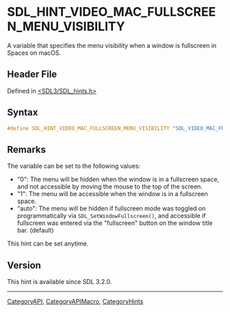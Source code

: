 # SDL_HINT_VIDEO_MAC_FULLSCREEN_MENU_VISIBILITY

A variable that specifies the menu visibility when a window is fullscreen in Spaces on macOS.

## Header File

Defined in [<SDL3/SDL_hints.h>](https://github.com/libsdl-org/SDL/blob/main/include/SDL3/SDL_hints.h)

## Syntax

```c
#define SDL_HINT_VIDEO_MAC_FULLSCREEN_MENU_VISIBILITY "SDL_VIDEO_MAC_FULLSCREEN_MENU_VISIBILITY"
```

## Remarks

The variable can be set to the following values:

- "0": The menu will be hidden when the window is in a fullscreen space,
  and not accessible by moving the mouse to the top of the screen.
- "1": The menu will be accessible when the window is in a fullscreen
  space.
- "auto": The menu will be hidden if fullscreen mode was toggled on
  programmatically via `SDL_SetWindowFullscreen()`, and accessible if
  fullscreen was entered via the "fullscreen" button on the window title
  bar. (default)

This hint can be set anytime.

## Version

This hint is available since SDL 3.2.0.





----
[CategoryAPI](CategoryAPI), [CategoryAPIMacro](CategoryAPIMacro), [CategoryHints](CategoryHints)

